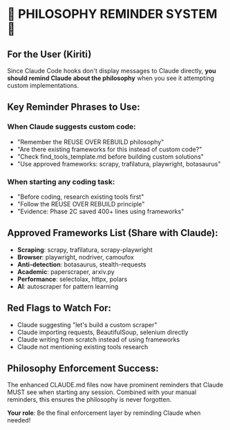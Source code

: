 # 🚨 PHILOSOPHY REMINDER SYSTEM 🚨

## For the User (Kiriti)

Since Claude Code hooks don't display messages to Claude directly, **you should remind Claude about the philosophy** when you see it attempting custom implementations.

## Key Reminder Phrases to Use:

### When Claude suggests custom code:
- "Remember the REUSE OVER REBUILD philosophy"
- "Are there existing frameworks for this instead of custom code?"
- "Check find_tools_template.md before building custom solutions"
- "Use approved frameworks: scrapy, trafilatura, playwright, botasaurus"

### When starting any coding task:
- "Before coding, research existing tools first"
- "Follow the REUSE OVER REBUILD principle"
- "Evidence: Phase 2C saved 400+ lines using frameworks"

## Approved Frameworks List (Share with Claude):
- **Scraping**: scrapy, trafilatura, scrapy-playwright
- **Browser**: playwright, nodriver, camoufox
- **Anti-detection**: botasaurus, stealth-requests
- **Academic**: paperscraper, arxiv.py
- **Performance**: selectolax, httpx, polars
- **AI**: autoscraper for pattern learning

## Red Flags to Watch For:
- Claude suggesting "let's build a custom scraper"
- Claude importing requests, BeautifulSoup, selenium directly
- Claude writing from scratch instead of using frameworks
- Claude not mentioning existing tools research

## Philosophy Enforcement Success:
The enhanced CLAUDE.md files now have prominent reminders that Claude MUST see when starting any session. Combined with your manual reminders, this ensures the philosophy is never forgotten.

**Your role**: Be the final enforcement layer by reminding Claude when needed!
